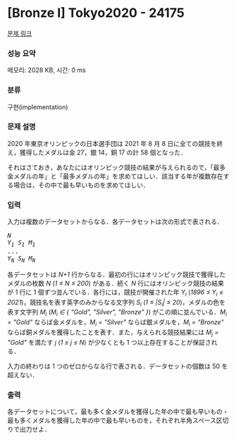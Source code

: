 # [Bronze I] Tokyo2020 - 24175 

[문제 링크](https://www.acmicpc.net/problem/24175) 

### 성능 요약

메모리: 2028 KB, 시간: 0 ms

### 분류

구현(implementation)

### 문제 설명

<p>2020 年東京オリンピックの日本選手団は 2021 年 8 月 8 日に全ての競技を終え，獲得したメダルは金 27，銀 14，銅 17 の計 58 個となった．</p>

<p>それはさておき，あなたにはオリンピック競技の結果が与えられるので，「最多金メダルの年」と「最多メダルの年」を求めてほしい．該当する年が複数存在する場合は，その中で最も早いものを求めてほしい．</p>

### 입력 

 <p>入力は複数のデータセットからなる．各データセットは次の形式で表される．</p>

<pre><i>N</i>
<i>Y<sub>1</sub></i> <i>S<sub>1</sub></i> <i>M<sub>1</sub></i>
...
<i>Y<sub>N</sub></i> <i>S<sub>N</sub></i> <i>M<sub>N</sub></i></pre>

<p>各データセットは <i>N+1</i> 行からなる．最初の行にはオリンピック競技で獲得したメダルの枚数 <i>N</i> (<i>1 ≤ N ≤ 200</i>) がある．続く <i>N</i> 行にはオリンピック競技の結果が 1 行に 1 個ずつ並んでいる．各行には，競技が開催された年 <i>Y<sub>i</sub></i> (<i>1896 ≤ Y<sub>i</sub> ≤ 2021</i>)，競技名を表す英字のみからなる文字列 <i>S<sub>i</sub></i> (<i>1 ≤ |S<sub>i</sub>| ≤ 20</i>)，メダルの色を表す文字列 <i>M<sub>i</sub></i> (<i>M<sub>i</sub> ∈ { "Gold", "Silver", "Bronze" }</i>) がこの順に並んでいる．<i>M<sub>i</sub> = "Gold"</i> ならば金メダルを，<i>M<sub>i</sub> = "Silver"</i> ならば銀メダルを，<i>M<sub>i</sub> = "Bronze"</i> ならば銅メダルを獲得したことを表す．また，与えられる競技結果には <i>M<sub>j</sub> = "Gold"</i> を満たす <i>j</i> (<i>1 ≤ j ≤ N</i>) が少なくとも 1 つ以上存在することが保証される．</p>

<p>入力の終わりは 1 つのゼロからなる行で表される．データセットの個数は 50 を超えない．</p>

### 출력 

 <p>各データセットについて，最も多く金メダルを獲得した年の中で最も早いもの・最も多くメダルを獲得した年の中で最も早いものを，それぞれ半角スペース区切りで出力せよ．</p>

